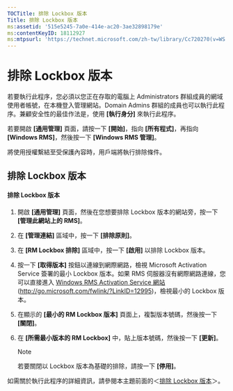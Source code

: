 ```yaml
---
TOCTitle: 排除 Lockbox 版本
Title: 排除 Lockbox 版本
ms:assetid: '515e5245-7a0e-414e-ac20-3ae32898179e'
ms:contentKeyID: 18112927
ms:mtpsurl: 'https://technet.microsoft.com/zh-tw/library/Cc720270(v=WS.10)'
---
```


排除 Lockbox 版本
=================

若要執行此程序，您必須以您正在存取的電腦上 Administrators 群組成員的網域使用者帳號，在本機登入管理網站。Domain Admins 群組的成員也可以執行此程序。兼顧安全性的最佳作法是，使用 **\[執行身分\]** 來執行此程序。

若要開啟 **\[通用管理\]** 頁面，請按一下 **\[開始\]**，指向 **\[所有程式\]**，再指向 **\[Windows RMS\]**，然後按一下 **\[Windows RMS 管理\]**。

將使用授權繫結至受保護內容時，用戶端將執行排除條件。

排除 Lockbox 版本
-----------------

#### 排除 Lockbox 版本

1.  開啟 **\[通用管理\]** 頁面，然後在您想要排除 Lockbox 版本的網站旁，按一下 **\[管理此網站上的 RMS\]**。

2.  在 **\[管理連結\]** 區域中，按一下 **\[排除原則\]**。

3.  在 **\[RM Lockbox 排除\]** 區域中，按一下 **\[啟用\]** 以排除 Lockbox 版本。

4.  按一下 **\[取得版本\]** 按鈕以連線到網際網路，檢視 Microsoft Activation Service 簽署的最小 Lockbox 版本。如果 RMS 伺服器沒有網際網路連線，您可以直接進入 [Windows RMS Activation Service 網站](http://go.microsoft.com/fwlink/?linkid=12995)(http://go.microsoft.com/fwlink/?LinkID=12995)，檢視最小的 Lockbox 版本。

5.  在顯示的 **\[最小的 RM Lockbox 版本\]** 頁面上，複製版本號碼，然後按一下 **\[關閉\]**。

6.  在 **\[所需最小版本的 RM Lockbox\]** 中，貼上版本號碼，然後按一下 **\[更新\]**。

    > [!NOTE]  
    > 若要關閉以 Lockbox 版本為基礎的排除，請按一下 **\[停用\]**。

如需關於執行此程序的詳細資訊，請參閱本主題前面的＜[排除 Lockbox 版本](https://technet.microsoft.com/e287f026-aab2-43ab-93bc-48087da82f36)＞。
